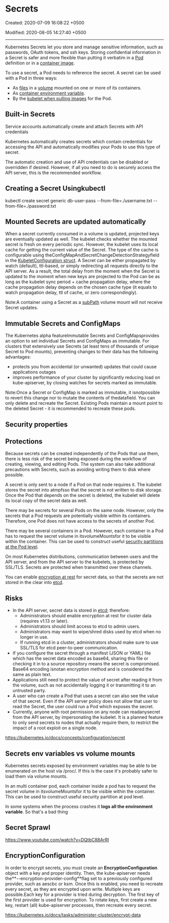 # Secrets

Created: 2020-07-09 16:08:22 +0500

Modified: 2020-08-05 14:27:40 +0500

---

Kubernetes Secrets let you store and manage sensitive information, such as passwords, OAuth tokens, and ssh keys. Storing confidential information in a Secret is safer and more flexible than putting it verbatim in a [Pod](https://kubernetes.io/docs/concepts/workloads/pods/pod-overview/) definition or in a [container image](https://kubernetes.io/docs/reference/glossary/?all=true#term-image).

To use a secret, a Pod needs to reference the secret. A secret can be used with a Pod in three ways:

- As [files](https://kubernetes.io/docs/concepts/configuration/secret/#using-secrets-as-files-from-a-pod) in a [volume](https://kubernetes.io/docs/concepts/storage/volumes/) mounted on one or more of its containers.
- As [container environment variable](https://kubernetes.io/docs/concepts/configuration/secret/#using-secrets-as-environment-variables).
- By the [kubelet when pulling images](https://kubernetes.io/docs/concepts/configuration/secret/#using-imagepullsecrets) for the Pod.

## Built-in Secrets

Service accounts automatically create and attach Secrets with API credentials

Kubernetes automatically creates secrets which contain credentials for accessing the API and automatically modifies your Pods to use this type of secret.

The automatic creation and use of API credentials can be disabled or overridden if desired. However, if all you need to do is securely access the API server, this is the recommended workflow.

## Creating a Secret Usingkubectl

kubectl create secret generic db-user-pass --from-file=./username.txt --from-file=./password.txt

## Mounted Secrets are updated automatically

When a secret currently consumed in a volume is updated, projected keys are eventually updated as well. The kubelet checks whether the mounted secret is fresh on every periodic sync. However, the kubelet uses its local cache for getting the current value of the Secret. The type of the cache is configurable using theConfigMapAndSecretChangeDetectionStrategyfield in the [KubeletConfiguration struct](https://github.com/kubernetes/kubernetes/blob/master/staging/src/k8s.io/kubelet/config/v1beta1/types.go). A Secret can be either propagated by watch (default), ttl-based, or simply redirecting all requests directly to the API server. As a result, the total delay from the moment when the Secret is updated to the moment when new keys are projected to the Pod can be as long as the kubelet sync period + cache propagation delay, where the cache propagation delay depends on the chosen cache type (it equals to watch propagation delay, ttl of cache, or zero correspondingly).

Note:A container using a Secret as a [subPath](https://kubernetes.io/docs/concepts/storage/volumes#using-subpath) volume mount will not receive Secret updates.

## Immutable Secrets and ConfigMaps

The Kubernetes alpha featureImmutable Secrets and ConfigMapsprovides an option to set individual Secrets and ConfigMaps as immutable. For clusters that extensively use Secrets (at least tens of thousands of unique Secret to Pod mounts), preventing changes to their data has the following advantages:

- protects you from accidental (or unwanted) updates that could cause applications outages
- improves performance of your cluster by significantly reducing load on kube-apiserver, by closing watches for secrets marked as immutable.

Note:Once a Secret or ConfigMap is marked as immutable, it isnotpossible to revert this change nor to mutate the contents of thedatafield. You can only delete and recreate the Secret. Existing Pods maintain a mount point to the deleted Secret - it is recommended to recreate these pods.

## Security properties

## Protections

Because secrets can be created independently of the Pods that use them, there is less risk of the secret being exposed during the workflow of creating, viewing, and editing Pods. The system can also take additional precautions with Secrets, such as avoiding writing them to disk where possible.

A secret is only sent to a node if a Pod on that node requires it. The kubelet stores the secret into atmpfsso that the secret is not written to disk storage. Once the Pod that depends on the secret is deleted, the kubelet will delete its local copy of the secret data as well.

There may be secrets for several Pods on the same node. However, only the secrets that a Pod requests are potentially visible within its containers. Therefore, one Pod does not have access to the secrets of another Pod.

There may be several containers in a Pod. However, each container in a Pod has to request the secret volume in itsvolumeMountsfor it to be visible within the container. This can be used to construct useful [security partitions at the Pod level](https://kubernetes.io/docs/concepts/configuration/secret/#use-case-secret-visible-to-one-container-in-a-pod).

On most Kubernetes distributions, communication between users and the API server, and from the API server to the kubelets, is protected by SSL/TLS. Secrets are protected when transmitted over these channels.

You can enable [encryption at rest](https://kubernetes.io/docs/tasks/administer-cluster/encrypt-data/) for secret data, so that the secrets are not stored in the clear into [etcd](https://kubernetes.io/docs/tasks/administer-cluster/configure-upgrade-etcd/).

## Risks

- In the API server, secret data is stored in [etcd](https://kubernetes.io/docs/tasks/administer-cluster/configure-upgrade-etcd/); therefore:
  - Administrators should enable encryption at rest for cluster data (requires v1.13 or later).
  - Administrators should limit access to etcd to admin users.
  - Administrators may want to wipe/shred disks used by etcd when no longer in use.
  - If running etcd in a cluster, administrators should make sure to use SSL/TLS for etcd peer-to-peer communication.
- If you configure the secret through a manifest (JSON or YAML) file which has the secret data encoded as base64, sharing this file or checking it in to a source repository means the secret is compromised. Base64 encoding isnotan encryption method and is considered the same as plain text.
- Applications still need to protect the value of secret after reading it from the volume, such as not accidentally logging it or transmitting it to an untrusted party.
- A user who can create a Pod that uses a secret can also see the value of that secret. Even if the API server policy does not allow that user to read the Secret, the user could run a Pod which exposes the secret.
- Currently, anyone with root permission on any node can readanysecret from the API server, by impersonating the kubelet. It is a planned feature to only send secrets to nodes that actually require them, to restrict the impact of a root exploit on a single node.

<https://kubernetes.io/docs/concepts/configuration/secret>

## Secrets env variables vs volume mounts

Kubernetes secrets exposed by environment variables may be able to be enumerated on the host via /proc/. If this is the case it's probably safer to load them via volume mounts.

In an multi container pod, each container inside a pod has to request the secret volume in itsvolumeMountsfor it to be visible within the container. This can be used to construct useful security partition at pod level.

In some systems when the process crashes it **logs all the environment variable**. So that's a bad thing

## Secret Sprawl

<https://www.youtube.com/watch?v=DQtbC88ArRI>

## EncryptionConfiguration

In order to encrypt secrets, you must create an **EncryptionConfiguration** object with a key and proper identity. Then, the kube-apiserver needs the**--encryption-provider-config**flag set to a previously configured provider, such as aescbc or ksm. Once this is enabled, you need to recreate every secret, as they are encrypted upon write. Multiple keys are possible.Each key for a provider is tried during decryption. The first key of the first provider is used for encryption. To rotate keys, first create a new key, restart (all) kube-apiserver processes, then recreate every secret.

<https://kubernetes.io/docs/tasks/administer-cluster/encrypt-data>
